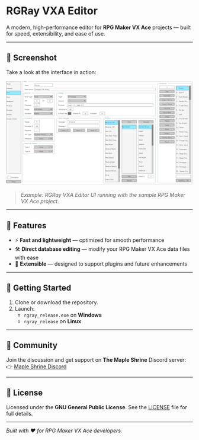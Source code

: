 # **RGRay VXA Editor**

A modern, high-performance editor for **RPG Maker VX Ace** projects — built for speed, extensibility, and ease of use.

---

## 📸 **Screenshot**

Take a look at the interface in action:

![Screenshot](screenshot000.webp)

> *Example: RGRay VXA Editor UI running with the sample RPG Maker VX Ace project.*

---

## 🚀 **Features**

- ⚡ **Fast and lightweight** — optimized for smooth performance  
- 🛠️ **Direct database editing** — modify your RPG Maker VX Ace data files with ease  
- 🔌 **Extensible** — designed to support plugins and future enhancements  

---

## 🔧 **Getting Started**

1. Clone or download the repository.
2. Launch:
   - `rgray_release.exe` on **Windows**
   - `rgray_release` on **Linux**

---

## 💬 **Community**

Join the discussion and get support on **The Maple Shrine** Discord server:  
👉 [Maple Shrine Discord](https://discord.gg/A8xHE8P)

---

## 📝 **License**

Licensed under the **GNU General Public License**. See the [LICENSE](LICENSE) file for full details.

---

*Built with ❤️ for RPG Maker VX Ace developers.*  
